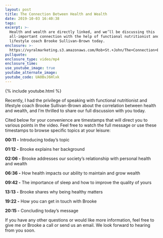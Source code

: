 ```yaml
---
layout: post
title: The Connection Between Health and Wealth
date: 2019-10-03 16:40:38
tags:
excerpt: >-
  Health and wealth are directly linked, and we’ll be discussing this
  all-important connection with the help of functional nutritionist and
  lifestyle coach Brooke Sullivan-Brown today.
enclosure: >-
  https://vyralmarketing.s3.amazonaws.com/Rob+St.+John/The+Connection+Between+Health+and+Wealth.mp4
pullquote:
enclosure_type: video/mp4
enclosure_time:
use_youtube_image: true
youtube_alternate_image:
youtube_code: UA0BvJ6Hlxk
---
```


{% include youtube.html %}

Recently, I had the privilege of speaking with functional nutritionist and lifestyle coach Brooke Sullivan-Brown about the correlation between health and wealth, and I’m thrilled to share our full discussion with you today.&nbsp;

Cited below for your convenience are timestamps that will direct you to various points in the video. Feel free to watch the full message or use these timestamps to browse specific topics at your leisure:&nbsp;

**00:11 -** Introducing today’s topic&nbsp;

**01:12 -** Brooke explains her background

**02:06 -** Brooke addresses our society’s relationship with personal health and wealth

**06:36 -** How health impacts our ability to maintain and grow wealth

**09:42 -** The importance of sleep and how to improve the quality of yours

**13:13 -** Brooke shares why being healthy matters&nbsp;

**19:22 -** How you can get in touch with Brooke

**20:15 -** Concluding today’s message

If you have any other questions or would like more information, feel free to give me or Brooke a call or send us an email. We look forward to hearing from you soon.